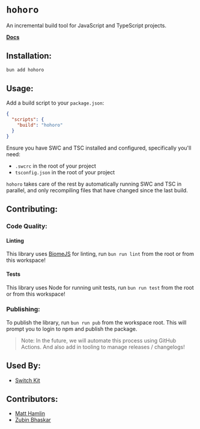 # `hohoro`

An incremental build tool for JavaScript and TypeScript projects.

**[Docs](https://hohoro.vercel.app/)**

## Installation:

```sh
bun add hohoro
```

## Usage:

Add a build script to your `package.json`:

```json
{
  "scripts": {
    "build": "hohoro"
  }
}
```

Ensure you have SWC and TSC installed and configured, specifically you'll need:

- `.swcrc` in the root of your project
- `tsconfig.json` in the root of your project

`hohoro` takes care of the rest by automatically running SWC and TSC in parallel, and only recompiling files that have changed since the last build.

## Contributing:

### Code Quality:

#### Linting

This library uses [BiomeJS](https://biomejs.dev/) for linting, run `bun run lint` from the root or from this workspace!

#### Tests

This library uses Node for running unit tests, run `bun run test` from the root or from this workspace!

### Publishing:

To publish the library, run `bun run pub` from the workspace root. This will prompt you to login to npm and publish the package.

> Note: In the future, we will automate this process using GitHub Actions. And also add in tooling to manage releases / changelogs!

## Used By:

- [Switch Kit](https://switch-kit.vercel.app/)

## Contributors:

- [Matt Hamlin](https://github.com/hamlim)
- [Zubin Bhaskar](https://github.com/memickeymac03)

